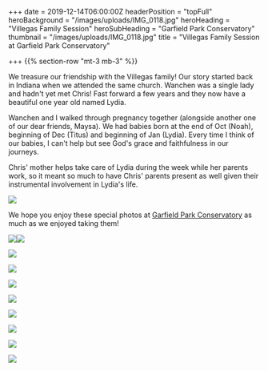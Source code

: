 +++
date = 2019-12-14T06:00:00Z
headerPosition = "topFull"
heroBackground = "/images/uploads/IMG_0118.jpg"
heroHeading = "Villegas Family Session"
heroSubHeading = "Garfield Park Conservatory"
thumbnail = "/images/uploads/IMG_0118.jpg"
title = "Villegas Family Session at Garfield Park Conservatory"

+++
{{% section-row "mt-3 mb-3" %}}

We treasure our friendship with the Villegas family! Our story started back in Indiana when we attended the same church. Wanchen was a single lady and hadn't yet met Chris! Fast forward a few years and they now have a beautiful one year old named Lydia.

Wanchen and I walked through pregnancy together (alongside another one of our dear friends, Maysa). We had babies born at the end of Oct (Noah), beginning of Dec (Titus) and beginning of Jan (Lydia). Every time I think of our babies, I can't help but see God's grace and faithfulness in our journeys.

Chris' mother helps take care of Lydia during the week while her parents work, so it meant so much to have Chris' parents present as well given their instrumental involvement in Lydia's life.

![](https://s3.us-east-1.amazonaws.com/ivanasteven-web-assets/IMG_0005.jpg)

We hope you enjoy these special photos at [Garfield Park Conservatory](https://garfieldconservatory.org/ "Garfield Park Conservatory") as much as we enjoyed taking them! 

![](https://s3.us-east-1.amazonaws.com/ivanasteven-web-assets/v2.jpg)![](https://s3.us-east-1.amazonaws.com/ivanasteven-web-assets/IMG_0122.jpg)

![](https://s3.us-east-1.amazonaws.com/ivanasteven-web-assets/IMG_0094.jpg)

![](https://s3.us-east-1.amazonaws.com/ivanasteven-web-assets/IMG_0186.jpg)

![](https://s3.us-east-1.amazonaws.com/ivanasteven-web-assets/v1.jpg)

![](https://s3.us-east-1.amazonaws.com/ivanasteven-web-assets/IMG_0204.jpg)

![](https://s3.us-east-1.amazonaws.com/ivanasteven-web-assets/IMG_0118.jpg)

![](https://s3.us-east-1.amazonaws.com/ivanasteven-web-assets/v4.jpg)

![](https://s3.us-east-1.amazonaws.com/ivanasteven-web-assets/IMG_0161.jpg)

![](https://s3.us-east-1.amazonaws.com/ivanasteven-web-assets/v3.jpg)